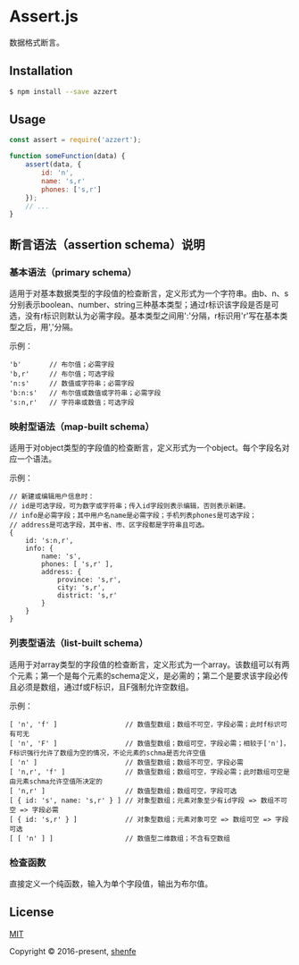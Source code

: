 # Assert.js

数据格式断言。

## Installation

```bash
$ npm install --save azzert
```

## Usage

```js
const assert = require('azzert');

function someFunction(data) {
    assert(data, {
        id: 'n',
        name: 's,r'
        phones: ['s,r']
    });
    // ...
}
```

## 断言语法（assertion schema）说明

### 基本语法（primary schema）

适用于对基本数据类型的字段值的检查断言，定义形式为一个字符串。由b、n、s分别表示boolean、number、string三种基本类型；通过r标识该字段是否是可选，没有r标识则默认为必需字段。基本类型之间用':'分隔，r标识用'r'写在基本类型之后，用','分隔。

示例：

    'b'       // 布尔值；必需字段
    'b,r'     // 布尔值；可选字段
    'n:s'     // 数值或字符串；必需字段
    'b:n:s'   // 布尔值或数值或字符串；必需字段
    's:n,r'   // 字符串或数值；可选字段

### 映射型语法（map-built schema）

适用于对object类型的字段值的检查断言，定义形式为一个object。每个字段名对应一个语法。

示例：

    // 新建或编辑用户信息时：
    // id是可选字段，可为数字或字符串；传入id字段则表示编辑，否则表示新建。
    // info是必需字段；其中用户名name是必需字段；手机列表phones是可选字段；
    // address是可选字段，其中省、市、区字段都是字符串且可选。
    {
        id: 's:n,r',
        info: {
            name: 's',
            phones: [ 's,r' ],
            address: {
                province: 's,r',
                city: 's,r',
                district: 's,r'
            }
        }
    }

### 列表型语法（list-built schema）

适用于对array类型的字段值的检查断言，定义形式为一个array。该数组可以有两个元素；第一个是每个元素的schema定义，是必需的；第二个是要求该字段必传且必须是数组，通过f或F标识，且F强制允许空数组。

示例：

    [ 'n', 'f' ]                 // 数值型数组；数组不可空，字段必需；此时f标识可有可无
    [ 'n', 'F' ]                 // 数值型数组；数组可空，字段必需；相较于['n']，F标识强行允许了数组为空的情况，不论元素的schma是否允许空值
    [ 'n' ]                      // 数值型数组；数组不可空，字段必需
    [ 'n,r', 'f' ]               // 数值型数组；数组可空，字段必需；此时数组可空是由元素schma允许空值所决定的
    [ 'n,r' ]                    // 数值型数组；数组可空，字段可选
    [ { id: 's', name: 's,r' } ] // 对象型数组；元素对象至少有id字段 => 数组不可空 => 字段必需
    [ { id: 's,r' } ]            // 对象型数组；元素对象可空 => 数组可空 => 字段可选
    [ [ 'n' ] ]                  // 数值型二维数组；不含有空数组

### 检查函数

直接定义一个纯函数，输入为单个字段值，输出为布尔值。

## License

[MIT](http://opensource.org/licenses/MIT)

Copyright © 2016-present, [shenfe](https://github.com/shenfe)
